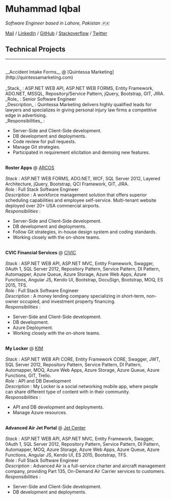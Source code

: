 # Muhammad Iqbal
_Software Engineer based in Lahore, Pakistan 🇵🇰_ <br>

[Mail](mailto:agha.muhammad.iqbal@gmail.com) / [LinkedIn](https://www.linkedin.com/in/muhammadiqbaldotnet) / [GitHub](https://github.com/aghadostain/) / [Stackoverflow](https://stackoverflow.com/users/5985558/jbs) / [Twitter](https://twitter.com/agha_dostain/) 
<br>
## Technical Projects
---
<br>
__Accident Intake Forms__ @ [Quintessa Marketing](http://quintessamarketing.com)
<br><br>
_Stack_ : ASP.NET WEB API, ASP.NET WEB FORMS, Entity Framework, ADO.NET, MSSQL, Repository/Service Pattern, jQuery, Bootstrap, GIT, JIRA.
<br>
_Role_ : Senior Software Engineer
<br>
_Description_ : Quintessa Marketing delivers highly qualified leads for lawyers and specializes in giving personal injury law firms a competitive edge in advertising.
<br>
_Responsibilities_ :

  - Server-Side and Client-Side development.
  - DB development and deployments.
  - Code review for pull requests.
  - Manage Git strategies.
  - Participated in requirement elicitation and demoing new features.
<br> <br>
  
__Roster Apps__ @ [ARCOS](https://www.arcos-inc.com/rosterapps/)
<br><br>
_Stack_ : ASP.NET WEB FORMS, ADO.NET, WCF, SQL Server 2012, Layered Architecture, jQuery, Bootstrap, QCI Framework, GIT, JIRA.
<br>
_Role_ : Full Stack Software Engineer
<br>
_Description_ : A workforce management solution that offers superior scheduling capabilities and employee self-service. Multi-tenant website deployed over 20+ USA commercial airports.
<br>
_Responsibilities_ : 

  + Server-Side and Client-Side development.
  + DB development and deployments.
  + Follow Git strategies, in-house design system and coding standards.
  + Working closely with the on-shore teams.
<br><br>

__CVIC Financial Services__ @ [CIVIC](https://www.civicfs.com/)
<br><br>
_Stack_ : ASP.NET WEB API, ASP.NET MVC, Entity Framework, Swagger, 0Auth 1, SQL Server 2012, Repository Pattern, Service Pattern, DI Pattern, Automapper, Azure Queue, Azure Storage, Azure Web Apps, Azure Functions, Angular JS, Kendo UI, Bootstrap, DocuSign, Bootstrap, MOQ, ES
2015, TFS.
<br>
_Role_ : Full Stack Software Engineer
<br>
_Description_ : A money lending company specializing in short-term, non-owner occupied, and investment property financing.
<br>
_Responsibilities_ : 

  + Server-Side and Client-Side development.
  + DB development.
  + Azure Deployment.
  + Working closely with the on-shore teams.
<br><br>

__My Locker__ @ [KIM](https://kimsp.co.uk/)
<br><br>
_Stack_ : ASP.NET WEB API CORE, Entity Framework CORE, Swagger, JWT, SQL Server 2012, Repository Pattern, Service Pattern, DI Pattern, Automapper, MOQ, Azure Web Apps, Azure Storage, Azure Queue, Azure Functions, GIT, Trello.
<br>
_Role_ : API and DB Development
<br>
_Description_ : My Locker is a social networking mobile app, where people can share different type of content with in their community.
<br>
_Responsibilities_ : 

  + API and DB development and deployments.
  + Manage Azure resources.
<br><br>

__Advanced Air Jet Portal__ @ [Jet Center](https://jetcenterla.com/)
<br><br>
_Stack_ : ASP.NET WEB API, ASP.NET MVC, Entity Framework, Swagger, 0Auth 1, SQL Server 2012, Repository Pattern, Service Pattern, DI Pattern, Automapper, MOQ, Azure Storage, Azure Web Apps, Azure Queue, Azure Functions, Angular JS, Kendo UI, ES 2015, Bootstrap, TFS.
<br>
_Role_ : Full Stack Software Engineer
<br>
_Description_ : Advanced Air is a full-service charter and aircraft management company, providing Part 135, On-Demand Air Carrier services to customers.
<br>
_Responsibilities_ : 

  + Server-Side and Client-Side development.
  + DB development and deployments.
<br><br>


<script type="text/javascript">window.onload = function(){document.getElementsByTagName("footer")[0].remove();document.getElementsByClassName("view")[0].remove();}</script>
